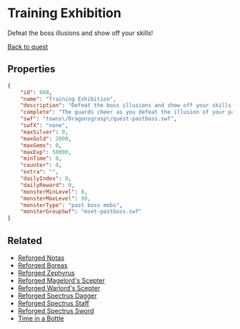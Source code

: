 # Training Exhibition

Defeat the boss illusions and show off your skills!

[Back to quest](../quests.md)

## Properties

```json
{
    "id": 608,
    "name": "Training Exhibition",
    "description": "Defeat the boss illusions and show off your skills!",
    "complete": "The guards cheer as you defeat the illusion of your past nemesis. Will you fight another?",
    "swf": "towns\/Dragonsgrasp\/quest-pastboss.swf",
    "swfX": "none",
    "maxSilver": 0,
    "maxGold": 2000,
    "maxGems": 0,
    "maxExp": 50000,
    "minTime": 0,
    "counter": 0,
    "extra": "",
    "dailyIndex": 0,
    "dailyReward": 0,
    "monsterMinLevel": 0,
    "monsterMaxLevel": 99,
    "monsterType": "past boss mobs",
    "monsterGroupSwf": "mset-pastboss.swf"
}
```

## Related

- [Reforged Notas](../items/3855-reforged-notas.md)
- [Reforged Boreas](../items/3856-reforged-boreas.md)
- [Reforged Zephyrus](../items/3857-reforged-zephyrus.md)
- [Reforged Magelord's Scepter](../items/3858-reforged-magelord-s-scepter.md)
- [Reforged Warlord's Scepter](../items/3859-reforged-warlord-s-scepter.md)
- [Reforged Spectrus Dagger](../items/3861-reforged-spectrus-dagger.md)
- [Reforged Spectrus Staff](../items/3862-reforged-spectrus-staff.md)
- [Reforged Spectrus Sword](../items/3863-reforged-spectrus-sword.md)
- [Time in a Bottle](../items/3864-time-in-a-bottle.md)

